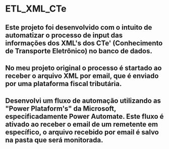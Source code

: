 # ETL_XML_CTe

## Este projeto foi desenvolvido com o intuito de automatizar o processo de input das informações dos XML's dos CTe' (Conhecimento de Transporte Eletrônico) no banco de dados.

## No meu projeto original o processo é startado ao receber o arquivo XML por email, que é enviado por uma plataforma fiscal tributária. 
## Desenvolvi um fluxo de automação utilizando as "Power Plataform's" da Microsoft, especificadamente Power Automate. Este fluxo é ativado ao receber o email de um remetente em específico, o arquivo recebido por email é salvo na pasta que será monitorada.
